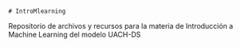 																						# IntroMlearning
Repositorio de archivos y recursos para la materia de Introducción a Machine Learning del modelo UACH-DS
